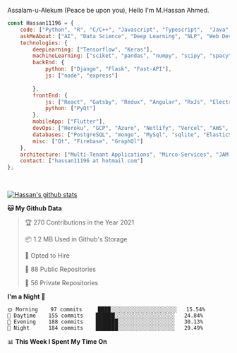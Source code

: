 Assalam-u-Alekum (Peace be upon you), Hello I'm M.Hassan Ahmed.

```javascript
const Hassan11196 = {
    code: ["Python", "R", "C/C++", "Javascript", "Typescript",  "Java", "Dart", "Go"],
    askMeAbout: ["AI", "Data Science", "Deep Learning", "NLP", "Web Dev", "Algo & DS", "Time Series"],
    technologies: {
        deepLearning: ["Tensorflow", "Keras"],
        machineLearning: ["sciket", "pandas", "numpy", "scipy", "spacy", "Ocatve", "Jupyter"],
        backEnd: {
            python: ["Django", "Flask", "Fast-API"],
            js: ["node", "express"]
            
        },
        frontEnd: {
            js: ["React", "Gatsby", "Redux", "Angular", "RxJs", "Electron"],
            python: ["PyQt"]
        },
        mobileApp: ["Flutter"],
        devOps: ["Heroku", "GCP", "Azure", "Netlify", "Vercel", "AWS", "Docker🐳", "Travis", "GitHub Actions"],
        databases: ["PostgreSQL", "mongo", "MySql", "sqlite", "ElasticSearch"],
        misc: ["Qt", "Firebase", "GraphQl"]
    },
    architecture: ["Multi-Tenant Applications", "Mirco-Services", "JAM Stack", "PWA", "SPA"],
    contact: ["hassan11196 at hotmail.com"]
};
```

<a href="https://sourcerer.io/hassan11196"><img src="https://img.shields.io/badge/Python-351%20commits-orange.svg" alt=""></a>
<a href="https://sourcerer.io/hassan11196"><img src="https://img.shields.io/badge/JavaScript-145%20commits-orange.svg" alt=""></a>
<a href="https://sourcerer.io/hassan11196"><img src="https://img.shields.io/badge/TypeScript-55%20commits-orange.svg" alt=""></a>
<a href="https://sourcerer.io/hassan11196"><img src="https://img.shields.io/badge/C-34%20commits-orange.svg" alt=""></a>
<a href="https://sourcerer.io/hassan11196"><img src="https://img.shields.io/badge/MATLAB-18%20commits-orange.svg" alt=""></a>
<a href="https://sourcerer.io/hassan11196"><img src="https://img.shields.io/badge/Dart-14%20commits-orange.svg" alt=""></a>
<a href="https://sourcerer.io/hassan11196"><img src="https://img.shields.io/badge/Go-5%20commits-orange.svg" alt=""></a>


[![Hassan's github stats](https://github-readme-stats.vercel.app/api?username=hassan11196&show_icons=true&title_color=fff&icon_color=79ff97&text_color=9f9f9f&bg_color=151515)](https://github.com/anuraghazra/github-readme-stats)

<!--START_SECTION:waka-->
**🐱 My Github Data** 

> 🏆 270 Contributions in the Year 2021
 > 
> 📦 1.2 MB Used in Github's Storage 
 > 
> 💼 Opted to Hire
 > 
> 📜 88 Public Repositories 
 > 
> 🔑 56 Private Repositories  
 > 
**I'm a Night 🦉** 

```text
🌞 Morning    97 commits     ████░░░░░░░░░░░░░░░░░░░░░   15.54% 
🌆 Daytime    155 commits    ██████░░░░░░░░░░░░░░░░░░░   24.84% 
🌃 Evening    188 commits    ███████░░░░░░░░░░░░░░░░░░   30.13% 
🌙 Night      184 commits    ███████░░░░░░░░░░░░░░░░░░   29.49%

```


📊 **This Week I Spent My Time On** 

```text
```


<!--END_SECTION:waka-->

